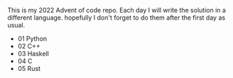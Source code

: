 This is my 2022 Advent of code repo.
Each day I will write the solution in a different language.
hopefully I don't forget to do them after the first day as usual.

- 01 Python
- 02 C++
- 03 Haskell
- 04 C
- 05 Rust
